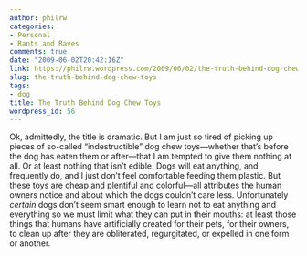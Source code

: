 ```yaml
---
author: philrw
categories:
- Personal
- Rants and Raves
comments: true
date: "2009-06-02T20:42:16Z"
link: https://philrw.wordpress.com/2009/06/02/the-truth-behind-dog-chew-toys/
slug: the-truth-behind-dog-chew-toys
tags:
- dog
title: The Truth Behind Dog Chew Toys
wordpress_id: 56
---
```


Ok, admittedly, the title is dramatic. But I am just so tired of picking up pieces of so-called “indestructible” dog chew toys—whether that’s before the dog has eaten them or after—that I am tempted to give them nothing at all. Or at least nothing that isn’t edible. Dogs will eat anything, and frequently do, and I just don’t feel comfortable feeding them plastic. But these toys are cheap and plentiful and colorful—all attributes the human owners notice and about which the dogs couldn’t care less. Unfortunately _certain_ dogs don’t seem smart enough to learn not to eat anything and everything so we must limit what they can put in their mouths: at least those things that humans have artificially created for their pets, for their owners, to clean up after they are obliterated, regurgitated, or expelled in one form or another.
